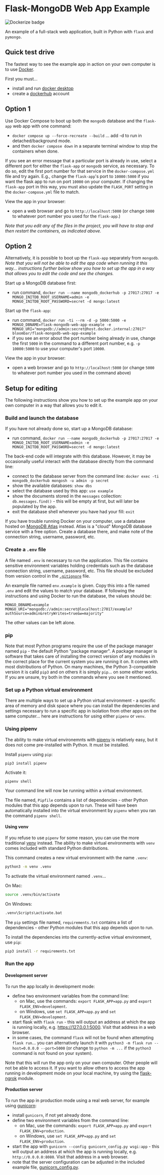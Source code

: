 # Flask-MongoDB Web App Example

![Dockerize badge](https://github.com/nyu-software-engineering/flask-pymongo-web-app-example/actions/workflows/build.yaml/badge.svg)

An example of a full-stack web application, built in Python with `flask` and `pymongo`.

## Quick test drive

The fastest way to see the example app in action on your own computer is to use [Docker](https://www.docker.com).

First you must...

- install and run [docker desktop](https://www.docker.com/get-started)
- create a [dockerhub](https://hub.docker.com/signup) account

## Option 1

Use Docker Compose to boot up both the `mongodb` database and the `flask-app` web app with one command:

- `docker compose up --force-recreate --build` ... add -d to run in detached/background mode.
- and then `docker compose down` in a separate terminal window to stop the containers when done.

If you see an error message that a particular port is already in use, select a different port for either the `flask-app` or `mongodb` service, as necessary. To do so, edit the first port number for that service in the `docker-compose.yml` file and try again. E.g., change the `flask-app`'s port to `10000:5000` if you want the flask app to run on port `10000` on your computer. If changing the `flask-app` port in this way, you must also update the `FLASK_PORT` setting in the `docker-compose.yml` file to match.

View the app in your browser:

- open a web browser and go to `http://localhost:5000` (or change `5000` to whatever port number you used for the `flask-app`.)

_Note that you edit any of the files in the project, you will have to stop and then restart the containers, as indicated above._

## Option 2

Alternatively, it is possible to boot up the `flask-app` separately from `mongodb`. _Note that you will not be able to edit the app code when running it this way... instructions further below show you how to set up the app in a way that allows you to edit the code and see the changes._

Start up a MongoDB database first:

- run command, `docker run --name mongodb_dockerhub -p 27017:27017 -e MONGO_INITDB_ROOT_USERNAME=admin -e MONGO_INITDB_ROOT_PASSWORD=secret -d mongo:latest`

Start up the `flask-app`:

- run command, `docker run -ti --rm -d -p 5000:5000 -e MONGO_DBNAME=flask-mongodb-web-app-example -e MONGO_URI="mongodb://admin:secret@host.docker.internal:27017" bloombar/flask-mongodb-web-app-example`
- if you see an error about the port number being already in use, change the first `5000` in the command to a different port number, e.g. `-p 10000:5000` to use your computer's port `10000`.

View the app in your browser:

- open a web browser and go to `http://localhost:5000` (or change `5000` to whatever port number you used in the command above)

## Setup for editing

The following instructions show you how to set up the example app on your own computer in a way that allows you to edit it.

### Build and launch the database

If you have not already done so, start up a MongoDB database:

- run command, `docker run --name mongodb_dockerhub -p 27017:27017 -e MONGO_INITDB_ROOT_USERNAME=admin -e MONGO_INITDB_ROOT_PASSWORD=secret -d mongo:latest`

The back-end code will integrate with this database. However, it may be occasionally useful interact with the database directly from the command line:

- connect to the database server from the command line: `docker exec -ti mongodb_dockerhub mongosh -u admin -p secret`
- show the available databases: `show dbs`
- select the database used by this app: `use example`
- show the documents stored in the `messages` collection: `db.messages.find()` - this will be empty at first, but will later be populated by the app.
- exit the database shell whenever you have had your fill: `exit`

If you have trouble running Docker on your computer, use a database hosted on [MongoDB Atlas](https://www.mongodb.com/atlas) instead. Atlas is a "cloud" MongoDB database service with a free option. Create a database there, and make note of the connection string, username, password, etc.

### Create a `.env` file

A file named `.env` is necessary to run the application. This file contains sensitive environment variables holding credentials such as the database connection string, username, password, etc. This file should be excluded from version control in the [`.gitignore`](.gitignore) file.

An example file named `env.example` is given. Copy this into a file named `.env` and edit the values to match your database. If following the instructions and using Docker to run the database, the values should be:

```
MONGO_DBNAME=example
MONGO_URI="mongodb://admin:secret@localhost:27017/example?authSource=admin&retryWrites=true&w=majority"
```

The other values can be left alone.

### pip

Note that most Python programs require the use of the package manager named `pip` - the default Python "package manager". A package manager is software that takes care of installing the correct version of any modules in the correct place for the current system you are running it on. It comes with most distributions of Python. On many machines, the Python 3-compatible version it is calld `pip3` and on others it is simply `pip`... on some either works. If you are unsure, try both in the commands where you see it mentioned.

### Set up a Python virtual environment

There are multiple ways to set up a Python virtual environment - a specific area of memory and disk space where you can install the dependencies and settings necessary to run a specific app in isolation from other apps on the same computer... here are instructions for using either `pipenv` or `venv`.

### Using pipenv

The ability to make virtual environemnts with [pipenv](https://pypi.org/project/pipenv/) is relatively easy, but it does not come pre-installed with Python. It must be installed.

Install `pipenv` using `pip`:

```
pip3 install pipenv
```

Activate it:

```
pipenv shell
```

Your command line will now be running within a virtual environment.

The file named, `Pipfile` contains a list of dependencies - other Python modules that this app depends upon to run. These will have been automatically installed into the virtual environment by `pipenv` when you ran the command `pipenv shell`.

#### Using venv

If you refuse to use `pipenv` for some reason, you can use the more traditional [venv](https://docs.python.org/3/library/venv.html) instead. The ability to make virtual environments with `venv` comes included with standard Python distributions.

This command creates a new virtual environment with the name `.venv`:

```bash
python3 -m venv .venv
```

To activate the virtual environment named `.venv`...

On Mac:

```bash
source .venv/bin/activate
```

On Windows:

```bash
.venv\Scripts\activate.bat
```

The `pip` settings file named, `requirements.txt` contains a list of dependencies - other Python modules that this app depends upon to run.

To install the dependencies into the currently-active virtual environment, use `pip`:

```bash
pip3 install -r requirements.txt
```

### Run the app

#### Development server

To run the app locally in development mode:

- define two environment variables from the command line:
  - on Mac, use the commands: `export FLASK_APP=app.py` and `export FLASK_ENV=development`.
  - on Windows, use `set FLASK_APP=app.py` and `set FLASK_ENV=development`.
- start flask with `flask run` - this will output an address at which the app is running locally, e.g. https://127.0.0.1:5000. Visit that address in a web browser.
- in some cases, the command `flask` will not be found when attempting `flask run`... you can alternatively launch it with `python3 -m flask run --host=0.0.0.0 --port=5000` (or change to `python -m ...` if the `python3` command is not found on your system).

Note that this will run the app only on your own computer. Other people will not be able to access it. If you want to allow others to access the app running in development mode on your local machine, try using the [flask-ngrok](https://pypi.org/project/flask-ngrok/) module.

#### Production server

To run the app in production mode using a real web server, for example using [gunicorn](https://gunicorn.org/):

- install `gunicorn`, if not yet already done.
- define two environment variables from the command line:
  - on Mac, use the commands: `export FLASK_APP=app.py` and `export FLASK_ENV=production`.
  - on Windows, use `set FLASK_APP=app.py` and `set FLASK_ENV=production`.
- start the app with `gunicorn --config gunicorn_config.py wsgi:app` - this will output an address at which the app is running locally, e.g. `http://0.0.0.0:8080`. Visit that address in a web browser.
- note that the server configuration can be adjusted in the included example file, [gunicorn_config.py](gunicorn_config.py).
